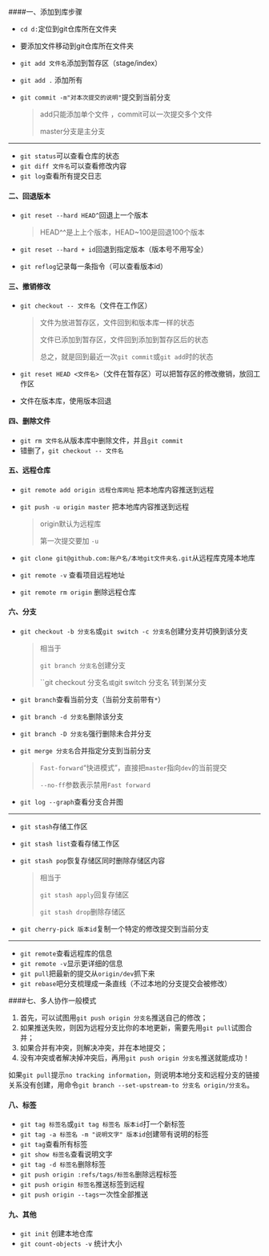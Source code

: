####一、添加到库步骤

- `cd d:`定位到git仓库所在文件夹

- 要添加文件移动到git仓库所在文件夹

- `git add 文件名`添加到暂存区（stage/index）

- `git add .` 添加所有

- `git commit -m"对本次提交的说明"`提交到当前分支

  > add只能添加单个文件 ，commit可以一次提交多个文件
  >
  > master分支是主分支	

---

- `git status`可以查看仓库的状态
- `git diff 文件名`可以查看修改内容
- `git log`查看所有提交日志

#### 二、回退版本

- `git reset --hard HEAD^`回退上一个版本

  > HEAD^^是上上个版本，HEAD~100是回退100个版本

- `git reset --hard + id`回退到指定版本（版本号不用写全）
- `git reflog`记录每一条指令（可以查看版本id）

#### 三、撤销修改

- `git checkout -- 文件名`（文件在工作区）

  > 文件为放进暂存区，文件回到和版本库一样的状态
  >
  > 文件已添加到暂存区，文件回到添加到暂存区后的状态
  >
  > 总之，就是回到最近一次`git commit`或`git add`时的状态

- `git reset HEAD <文件名>`（文件在暂存区）可以把暂存区的修改撤销，放回工作区
- 文件在版本库，使用版本回退

#### 四、删除文件

- `git rm 文件名`从版本库中删除文件，并且`git commit`
- 错删了，`git checkout -- 文件名`

#### 五、远程仓库

- `git remote add origin 远程仓库网址` 把本地库内容推送到远程

- `git push -u origin master` 把本地库内容推送到远程

  > origin默认为远程库
  >
  > 第一次提交要加 `-u`

- `git clone git@github.com:账户名/本地git文件夹名.git`从远程库克隆本地库

- `git remote -v` 查看项目远程地址

- `git remote rm origin` 删除远程仓库

#### 六、分支

- `git checkout -b 分支名`或`git switch -c 分支名`创建分支并切换到该分支

  > 相当于
  >
  > `git branch 分支名`创建分支
  >
  > ``git checkout 分支名`或`git switch 分支名`转到某分支

- `git branch`查看当前分支（当前分支前带有`*`）

- `git branch -d 分支名`删除该分支

- `git branch -D 分支名`强行删除未合并分支

- `git merge 分支名`合并指定分支到当前分支

  > `Fast-forward`“快进模式”，直接把`master`指向`dev`的当前提交
  >
  > `--no-ff`参数表示禁用`Fast forward`

- `git log --graph`查看分支合并图

---

- `git stash`存储工作区

- `git stash list`查看存储工作区

- `git stash pop`恢复存储区同时删除存储区内容

  > 相当于
  >
  > `git stash apply`回复存储区
  >
  > `git stash drop`删除存储区

- `git cherry-pick 版本id`复制一个特定的修改提交到当前分支

---

- `git remote`查看远程库的信息
- `git remote -v`显示更详细的信息
- `git pull`把最新的提交从`origin/dev`抓下来
- `git rebase`吧分支梳理成一条直线（不过本地的分支提交会被修改）

####七、多人协作一般模式

1. 首先，可以试图用`git push origin 分支名`推送自己的修改；
2. 如果推送失败，则因为远程分支比你的本地更新，需要先用`git pull`试图合并；
3. 如果合并有冲突，则解决冲突，并在本地提交；
4. 没有冲突或者解决掉冲突后，再用`git push origin 分支名`推送就能成功！

如果`git pull`提示`no tracking information`，则说明本地分支和远程分支的链接关系没有创建，用命令`git branch --set-upstream-to 分支名 origin/分支名`。

#### 八、标签

- `git tag 标签名`或`git tag 标签名 版本id`打一个新标签
- `git tag -a 标签名 -m "说明文字" 版本id`创建带有说明的标签
- `git tag`查看所有标签
- `git show 标签名`查看说明文字
- `git tag -d 标签名`删除标签
- `git push origin :refs/tags/标签名`删除远程标签
- `git push origin 标签名`推送标签到远程
- `git push origin --tags`一次性全部推送

#### 九、其他

- `git init` 创建本地仓库
- `git count-objects -v` 统计大小